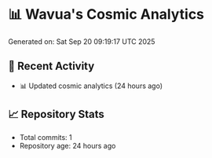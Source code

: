 # 📊 Wavua's Cosmic Analytics
Generated on: Sat Sep 20 09:19:17 UTC 2025

## 🚀 Recent Activity
- 📊 Updated cosmic analytics (24 hours ago)
## 📈 Repository Stats
- Total commits: 1
- Repository age: 24 hours ago
